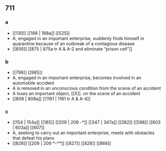 ## 711
### a
- [[130]] [[188 | 188a]] [[525]] 
- A, engaged in an important enterprise, suddenly finds himself in quarantine because of an outbreak of a contagious disease
- [[856]] [[875 | 875a tr A &amp; A-2 and eliminate “prison cell”]] 

### b
- [[798]] [[985]] 
- A, engaged in an important enterprise, becomes involved in an automobile accident
- A is removed in an unconscious condition from the scene of an accident
- A loses an important object, [[X]]. on the scene of an accident
- [[808 | 808a]] [[1161 | 1161 tr A &amp; A-4]] 

### c
- [[154 | 154a]] [[185]] [[209 | 209 -*]] [[347 | 347a]] [[382]] [[598]] [[603 | 603a]] [[607]] 
- A, seeking to carry out an important enterprise, meets with obstacles that defeat his plans
- [[826]] [[209 | 209 *-**]] [[827]] [[828]] [[866]] 

